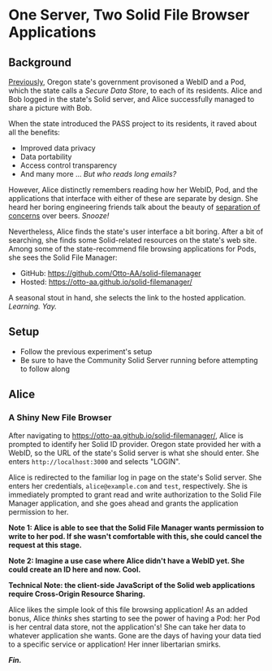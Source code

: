 # One Server, Two Solid File Browser Applications

## Background

[Previously](../01-one-server/README.md), Oregon state's government provisoned a WebID and a Pod, which the state calls a _Secure Data Store_, to each of its residents.
Alice and Bob logged in the state's Solid server,
and Alice successfully managed to share a picture with Bob.

When the state introduced the PASS project to its residents, it raved about all the benefits:

* Improved data privacy
* Data portability
* Access control transparency
* And many more ... _But who reads long emails?_

However, Alice distinctly remembers reading how her WebID, Pod, and the applications that interface with either of these are separate by design.
She heard her boring engineering friends talk about the beauty of [separation of concerns](https://en.wikipedia.org/wiki/Separation_of_concerns) over beers.
_Snooze!_

Nevertheless, Alice finds the state's user interface a bit boring.
After a bit of searching, she finds some Solid-related resources on the state's web site.
Among some of the state-recommend file browsing applications for Pods, she sees the Solid File Manager:

* GitHub: <https://github.com/Otto-AA/solid-filemanager>
* Hosted: <https://otto-aa.github.io/solid-filemanager/>

A seasonal stout in hand, she selects the link to the hosted application.
_Learning. Yay._


## Setup

* Follow the previous experiment's setup
* Be sure to have the Community Solid Server running before attempting to follow along

## Alice

### A Shiny New File Browser

After navigating to <https://otto-aa.github.io/solid-filemanager/>, Alice is prompted to identify her Solid ID provider.
Oregon state provided her with a WebID, so the URL of the state's Solid server is what she should enter.
She enters `http://localhost:3000` and selects "LOGIN".

Alice is redirected to the familiar log in page on the state's Solid server.
She enters her credentials, `alice@example.com` and `test`, respectively.
She is immediately prompted to grant read and write authorization to the Solid File Manager application,
and she goes ahead and grants the application permission to her.

**Note 1: Alice is able to see that the Solid File Manager wants permission to write to her pod. If she wasn't comfortable with this, she could cancel the request at this stage.**

**Note 2: Imagine a use case where Alice didn't have a WebID yet. She could create an ID here and now. Cool.**

**Technical Note: the client-side JavaScript of the Solid web applications require Cross-Origin Resource Sharing.**

Alice likes the simple look of this file browsing application!
As an added bonus, Alice _thinks_ shes starting to see the power of having a Pod:
her Pod is her central data store, not the application's!
She can take her data to whatever application she wants.
Gone are the days of having your data tied to a specific service or application!
Her inner libertarian smirks.

***Fin.***
